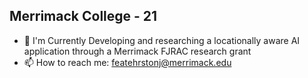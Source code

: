 ## Merrimack College - 21

- 🔭 I'm Currently Developing and researching a locationally aware AI application through a Merrimack FJRAC research grant
- 📫 How to reach me: featehrstonj@merrimack.edu
<!--
**justinfeatherstone/justinfeatherstone** is a ✨ _special_ ✨ repository because its `README.md` (this file) appears on your GitHub profile.

Here are some ideas to get you started:

- 🔭 I’m currently working on ...
- 🌱 I’m currently learning ...
- 👯 I’m looking to collaborate on ...
- 🤔 I’m looking for help with ...
- 💬 Ask me about ...
- 📫 How to reach me: ...
- 😄 Pronouns: ...
- ⚡ Fun fact: ...
-->
